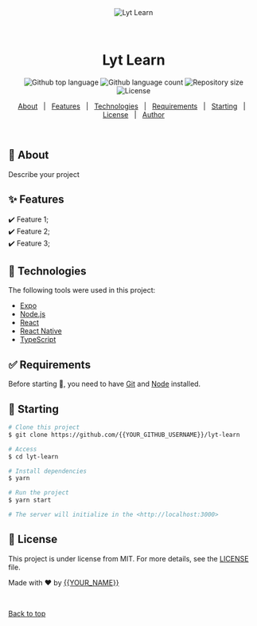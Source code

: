 <div align="center" id="top"> 
  <img src="./.github/app.gif" alt="Lyt Learn" />

  &#xa0;

  <!-- <a href="https://lytlearn.netlify.app">Demo</a> -->
</div>

<h1 align="center">Lyt Learn</h1>

<p align="center">
  <img alt="Github top language" src="https://img.shields.io/github/languages/top/{{YOUR_GITHUB_USERNAME}}/lyt-learn?color=56BEB8">

  <img alt="Github language count" src="https://img.shields.io/github/languages/count/{{YOUR_GITHUB_USERNAME}}/lyt-learn?color=56BEB8">

  <img alt="Repository size" src="https://img.shields.io/github/repo-size/{{YOUR_GITHUB_USERNAME}}/lyt-learn?color=56BEB8">

  <img alt="License" src="https://img.shields.io/github/license/{{YOUR_GITHUB_USERNAME}}/lyt-learn?color=56BEB8">

  <!-- <img alt="Github issues" src="https://img.shields.io/github/issues/{{YOUR_GITHUB_USERNAME}}/lyt-learn?color=56BEB8" /> -->

  <!-- <img alt="Github forks" src="https://img.shields.io/github/forks/{{YOUR_GITHUB_USERNAME}}/lyt-learn?color=56BEB8" /> -->

  <!-- <img alt="Github stars" src="https://img.shields.io/github/stars/{{YOUR_GITHUB_USERNAME}}/lyt-learn?color=56BEB8" /> -->
</p>

<!-- Status -->

<!-- <h4 align="center"> 
	🚧  Lyt Learn 🚀 Under construction...  🚧
</h4> 

<hr> -->

<p align="center">
  <a href="#dart-about">About</a> &#xa0; | &#xa0; 
  <a href="#sparkles-features">Features</a> &#xa0; | &#xa0;
  <a href="#rocket-technologies">Technologies</a> &#xa0; | &#xa0;
  <a href="#white_check_mark-requirements">Requirements</a> &#xa0; | &#xa0;
  <a href="#checkered_flag-starting">Starting</a> &#xa0; | &#xa0;
  <a href="#memo-license">License</a> &#xa0; | &#xa0;
  <a href="https://github.com/{{YOUR_GITHUB_USERNAME}}" target="_blank">Author</a>
</p>

<br>

## :dart: About ##

Describe your project

## :sparkles: Features ##

:heavy_check_mark: Feature 1;\
:heavy_check_mark: Feature 2;\
:heavy_check_mark: Feature 3;

## :rocket: Technologies ##

The following tools were used in this project:

- [Expo](https://expo.io/)
- [Node.js](https://nodejs.org/en/)
- [React](https://pt-br.reactjs.org/)
- [React Native](https://reactnative.dev/)
- [TypeScript](https://www.typescriptlang.org/)

## :white_check_mark: Requirements ##

Before starting :checkered_flag:, you need to have [Git](https://git-scm.com) and [Node](https://nodejs.org/en/) installed.

## :checkered_flag: Starting ##

```bash
# Clone this project
$ git clone https://github.com/{{YOUR_GITHUB_USERNAME}}/lyt-learn

# Access
$ cd lyt-learn

# Install dependencies
$ yarn

# Run the project
$ yarn start

# The server will initialize in the <http://localhost:3000>
```

## :memo: License ##

This project is under license from MIT. For more details, see the [LICENSE](LICENSE.md) file.


Made with :heart: by <a href="https://github.com/{{YOUR_GITHUB_USERNAME}}" target="_blank">{{YOUR_NAME}}</a>

&#xa0;

<a href="#top">Back to top</a>

